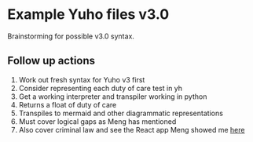 # Example Yuho files v3.0

Brainstorming for possible v3.0 syntax.

## Follow up actions

1. Work out fresh syntax for Yuho v3 first
2. Consider representing each duty of care test in yh
3. Get a working interpreter and transpiler working in python
4. Returns a float of duty of care
5. Transpiles to mermaid and other diagrammatic representations
6. Must cover logical gaps as Meng has mentioned
7. Also cover criminal law and see the React app Meng showed me [here](https://github.com/smucclaw/sandbox/blob/default/mengwong/layman/src/woon.ts#L552C1-L578C6)